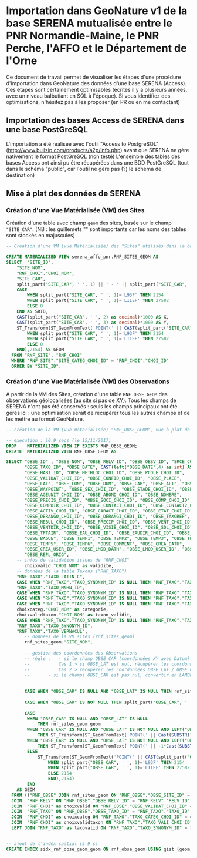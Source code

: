 # Importation dans GeoNature v1 de la base SERENA mutualisée entre le PNR Normandie-Maine, le PNR Perche, l'AFFO et le Département de l'Orne

Ce document de travail permet de visualiser les étapes d'une procédure d'importation dans GeoNature des données d'une base SERENA (Access).
Ces étapes sont certainement optimisables (écrites il y a plusieurs années, avec un niveau balbutiant en SQL à l'époque).
Si vous identifiez des optimisations, n'hésitez pas à les proposer (en PR ou en me contactant)

## Importation des bases Access de SERENA dans une base PostGreSQL

L'importation a été réalisée avec l'outil "Access to PostgreSQL" (http://www.bullzip.com/products/a2p/info.php) avant que SERENA ne gère nativement le format PostGreSQL (non testé)
L'ensemble des tables des bases Access ont ainsi pu être récupérées dans une BDD PostGreSQL (tout dans le schéma "public", car l'outil ne gère pas (?) le schéma de destination)


## Mise à plat des données de SERENA


### Création d'une Vue Matérialisée (VM) des Sites

Création d'une table avec champ `geom` des sites, basée sur le champ `"SITE_CAR"`.
(NB : les guillemets "" sont importants car les noms des tables sont stockés en majuscules)

```sql
-- Création d'une VM (vue Matérialisée) des "Sites" utilisés dans la base SERENA (table RNF_SITE)

CREATE MATERIALIZED VIEW serena_affo_pnr.RNF_SITES_GEOM AS 
SELECT	"SITE_ID",
	"SITE_NOM",
	"RNF_CHOI"."CHOI_NOM",
	"SITE_CAR",
	split_part("SITE_CAR", ' ', 1) || ' - ' || split_part("SITE_CAR", ' ', 4) AS DATUM,
	CASE 
		WHEN split_part("SITE_CAR", ' ', 1)='L93F' THEN 2154
		WHEN split_part("SITE_CAR", ' ', 1)='LIIEF' THEN 27582
		ELSE 0
	END AS SRID,
	CAST(split_part("SITE_CAR", ' ', 2) as decimal)*1000 AS X,
	CAST(split_part("SITE_CAR", ' ', 3) as decimal)*1000 AS Y,
	ST_Transform(ST_GeomFromText('POINT(' || CAST(split_part("SITE_CAR", ' ', 2) as decimal)*1000 || ' ' || CAST(split_part("SITE_CAR", ' ', 3) as decimal)*1000 || ')', CASE 
		WHEN split_part("SITE_CAR", ' ', 1)='L93F' THEN 2154
		WHEN split_part("SITE_CAR", ' ', 1)='LIIEF' THEN 27582
		ELSE 0
	END),2154) AS GEOM
  FROM "RNF_SITE", "RNF_CHOI"
  WHERE "RNF_SITE"."SITE_CATEG_CHOI_ID" = "RNF_CHOI"."CHOI_ID"
  ORDER BY "SITE_ID";
```

### Création d'une Vue Matérialisée (VM) des Observations

A partir de la VM des Sites, création d'une table `RNF_OBSE_GEOM` des observations géolocalisées (au site si pas de XY).
Tous les champs de SERENA n'ont pas été conservés : seuls les champs principaux ont été gérés ici : une optimisation serait de récupérer tous les autres champs et de les mettre au format GeoNature.

```sql
-- création de la VM (vue matérialisée) "RNF_OBSE_GEOM", vue à plat de la BDD Serena, pour import dans GeoNature

-- execution : 10.9 secs (le 15/11/2017)
DROP	MATERIALIZED VIEW IF EXISTS RNF_OBSE_GEOM;
CREATE	MATERIALIZED VIEW RNF_OBSE_GEOM AS 

SELECT "OBSE_ID" , "OBSE_NOM", "OBSE_RELV_ID", "OBSE_OBSV_ID", "SRCE_COMPNOM_C", "OBSE_DETM_ID", "RELV_NOM", "RELV_PROP_LIBEL",
       "OBSE_TAXO_ID", "OBSE_DATE", CAST(left("OBSE_DATE",4) as int) AS "OBSE_ANNEE", "OBSE_TIME", "OBSE_DUR", "OBSE_SITE_ID", 
       "OBSE_HABI_ID", "OBSE_METHLOC_CHOI_ID", "OBSE_PCOLE_CHOI_ID", 
       "OBSE_VALIDAT_CHOI_ID", "OBSE_CONFID_CHOI_ID", "OBSE_PLACE", 
       "OBSE_LAT", "OBSE_LON", "OBSE_DUM", "OBSE_CAR", "OBSE_ALT", "OBSE_SIG_OBJ_ID", 
       "OBSE_WAYPOINT", "OBSE_SEX_CHOI_ID", "OBSE_STADE_CHOI_ID", "OBSE_AGE", 
       "OBSE_AGEUNIT_CHOI_ID", "OBSE_ABOND_CHOI_ID", "OBSE_NOMBRE", 
       "OBSE_PRECIS_CHOI_ID", "OBSE_SOCI_CHOI_ID", "OBSE_COMP_CHOI_ID", 
       "OBSE_COMPDIR_CHOI_ID", "OBSE_CONTACT_CHOI_ID", "OBSE_CONTACT2_CHOI_ID", 
       "OBSE_ACTIV_CHOI_ID", "OBSE_CARACT_CHOI_ID", "OBSE_ETAT_CHOI_ID", 
       "OBSE_DERANGO_CHOI_ID", "OBSE_DERANGI_CHOI_ID", "OBSE_TAXOREF", 
       "OBSE_NEBUL_CHOI_ID", "OBSE_PRECIP_CHOI_ID", "OBSE_VENT_CHOI_ID", 
       "OBSE_VENTDIR_CHOI_ID", "OBSE_VISIB_CHOI_ID", "OBSE_SOL_CHOI_ID", 
       "OBSE_TPTAIR", "OBSE_EAU_CHOI_ID", "OBSE_EAUDIR_CHOI_ID", "OBSE_MULTICR", 
       "OBSE_BAGUE", "OBSE_TEMP1", "OBSE_TEMP2", "OBSE_TEMP3", "OBSE_TEMP4", 
       "OBSE_TEMP5", "OBSE_TEMP6", "OBSE_COMMENT", "OBSE_CREA_DATH", 
       "OBSE_CREA_USER_ID", "OBSE_LMOD_DATH", "OBSE_LMOD_USER_ID", "OBSE_REPL_DATH", 
       "OBSE_REPL_ORIG",
	-- infos de validation issues de "RNF_CHOI"
       choixvalid."CHOI_NOM" as validite,
	-- données de la table Taxons ("RNF_TAXO")
	"RNF_TAXO"."TAXO_LATIN_C",
	CASE WHEN "RNF_TAXO"."TAXO_SYNONYM_ID" IS NULL THEN "RNF_TAXO"."TAXO_LATIN_C" ELSE taxovalid."TAXO_LATIN_C" END as "TAXO_REFESP",
	"RNF_TAXO"."TAXO_MNHN_ID",
	CASE WHEN "RNF_TAXO"."TAXO_SYNONYM_ID" IS NULL THEN "RNF_TAXO"."TAXO_MNHN_ID" ELSE taxovalid."TAXO_MNHN_ID" END as "TAXO_REFESP_ID",
	CASE WHEN "RNF_TAXO"."TAXO_SYNONYM_ID" IS NULL THEN "RNF_TAXO"."TAXO_FAM_C" ELSE taxovalid."TAXO_FAM_C" END as "TAXO_FAM_C",
	CASE WHEN "RNF_TAXO"."TAXO_SYNONYM_ID" IS NULL THEN "RNF_TAXO"."TAXO_ORD_C" ELSE taxovalid."TAXO_ORD_C" END as "TAXO_ORD_C",
	choixcateg."CHOI_NOM" as categorie,
	choixvalidtaxon."CHOI_NOM" as taxon_validit,
	CASE WHEN "RNF_TAXO"."TAXO_SYNONYM_ID" IS NULL THEN "RNF_TAXO"."TAXO_MNHN_ID" ELSE taxovalid."TAXO_MNHN_ID" END as "TAXO_MNHN_ID_VALID",
	"RNF_TAXO"."TAXO_SYNONYM_ID",
	"RNF_TAXO"."TAXO_VERNACUL",
       -- données de la VM sites (rnf_sites_geom)
       rnf_sites_geom."SITE_NOM",
       
       -- gestion des coordonnées des Observations
       -- règle : 	- si le champ OBSE_CAR (coordonnées XY avec Datum) est nul
       --			Cas 1 > si OBSE_LAT est nul, récupérer les coordonnées du SITE (SITE_CAR) et le type de site
       --			Cas 2 > récupérer les coordonnées OBSE_LAT / OBSE_LONG (WGS84 dans des champs différents)
       --		- si le champs OBSE_CAR est pas nul, convertir en LAMBERT 93 les coordonnées selon la source
       
       
       CASE WHEN "OBSE_CAR" IS NULL AND "OBSE_LAT" IS NULL THEN rnf_sites_geom."CHOI_NOM" ELSE 'XY Précis' END AS TYPE_GEOLOC,
       
       CASE WHEN "OBSE_CAR" IS NOT NULL THEN split_part("OBSE_CAR", ' ', 1) || ' - ' || split_part("OBSE_CAR", ' ', 4) WHEN Cast(SUBSTR("OBSE_LAT",3,1000) as numeric) > 1 THEN 'WGS84' ELSE 'SITE' END AS DATUM,
       
       CASE
		WHEN "OBSE_CAR" IS NULL AND "OBSE_LAT" IS NULL 
			THEN rnf_sites_geom.geom
		WHEN "OBSE_CAR" IS NULL AND "OBSE_LAT" IS NOT NULL AND LEFT("OBSE_LON",2) <> 'XD' AND Cast(SUBSTR("OBSE_LAT",3,1000) as numeric) > 1 -- Quand pas XD dans OBSE_LON, la valeur est positive (° Est)
			THEN ST_Transform(ST_GeomFromText('POINT(' || Cast(SUBSTR("OBSE_LON",3,1000) as numeric) || ' ' || Cast(SUBSTR("OBSE_LAT",3,1000) as numeric) ||')', 4326),2154)
		WHEN "OBSE_CAR" IS NULL AND "OBSE_LAT" IS NOT NULL AND LEFT("OBSE_LON",2) = 'XD' AND Cast(SUBSTR("OBSE_LAT",3,1000) as numeric) > 1  -- Quand XD dans OBSE_LON, la valeur est négative (° Ouest)
			THEN ST_Transform(ST_GeomFromText('POINT(' || -1*Cast(SUBSTR("OBSE_LON",3,1000) as numeric) || ' ' || Cast(SUBSTR("OBSE_LAT",3,1000) as numeric) ||')', 4326),2154)
		ELSE
			ST_Transform(ST_GeomFromText('POINT(' || CAST(split_part("OBSE_CAR", ' ', 2) as decimal)*1000 || ' ' || CAST(split_part("OBSE_CAR", ' ', 3) as decimal)*1000 || ')', CASE 
				WHEN split_part("OBSE_CAR", ' ', 1)='L93F' THEN 2154
				WHEN split_part("OBSE_CAR", ' ', 1)='LIIEF' THEN 27582
				ELSE 2154
				END),2154)
		END
	AS GEOM
  FROM (("RNF_OBSE" JOIN rnf_sites_geom ON "RNF_OBSE"."OBSE_SITE_ID" = rnf_sites_geom."SITE_ID") JOIN "RNF_SRCE" ON "RNF_OBSE"."OBSE_OBSV_ID" = "RNF_SRCE"."SRCE_ID")
  JOIN	"RNF_RELV" ON "RNF_OBSE"."OBSE_RELV_ID" = "RNF_RELV"."RELV_ID"
  JOIN	"RNF_CHOI" as choixvalid ON "RNF_OBSE"."OBSE_VALIDAT_CHOI_ID" = choixvalid."CHOI_ID"
  JOIN	"RNF_TAXO" ON "RNF_OBSE"."OBSE_TAXO_ID" = "RNF_TAXO"."TAXO_ID"
  JOIN	"RNF_CHOI" as choixcateg ON "RNF_TAXO"."TAXO_CATEG_CHOI_ID" = choixcateg."CHOI_ID"
  JOIN	"RNF_CHOI" as choixvalidtaxon ON "RNF_TAXO"."TAXO_VALI_CHOI_ID" =choixvalidtaxon."CHOI_ID"
  LEFT JOIN	"RNF_TAXO" as taxovalid ON "RNF_TAXO"."TAXO_SYNONYM_ID" = taxovalid."TAXO_ID" ;


-- ajout de l'index spatial (5.9 s)
CREATE INDEX sidx_rnf_obse_geom_geom ON rnf_obse_geom USING gist (geom);

```
